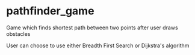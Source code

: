 # pathfinder_game
Game which finds shortest path between two points after user draws obstacles

User can choose to use either Breadth First Search or Dijkstra's algorithm
